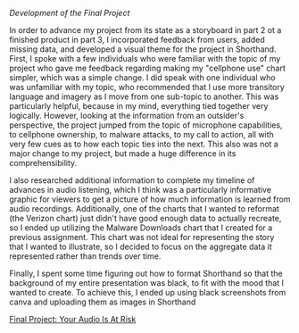 *Development of the Final Project*


In order to advance my project from its state as a storyboard in part 2 ot a finished product in part 3, I incorporated feedback from users, added missing data, and developed a visual theme for the project in Shorthand. First, I spoke with a few individuals who were familiar with the topic of my project who gave me feedback regarding making my "cellphone use" chart simpler, which was a simple change. I did speak with one individual who was unfamiliar with my topic, who recommended that I use more transitory language and imagery as I move from one sub-topic to another. This was particularly helpful, because in my mind, everything tied together very logically. However, looking at the information from an outsider's perspective, the project jumped from the topic of microphone capabilities, to cellphone ownership, to malware attacks, to my call to action, all with very few cues as to how each topic ties into the next. This also was not a major change to my project, but made a huge difference in its comprehensibility.

I also researched additional information to complete my timeline of advances in audio listening, which I think was a particularly informative graphic for viewers to get a picture of how much information is learned from audio recordings. Additionally, one of the charts that I wanted to reformat (the Verizon chart) just didn't have good enough data to actually recreate, so I ended up utilizing the Malware Downloads chart that I created for a previous assignment. This chart was not ideal for representing the story that I wanted to illustrate, so I decided to focus on the aggregate data it represented rather than trends over time. 

Finally, I spent some time figuring out how to format Shorthand so that the background of my entire presentation was black, to fit with the mood that I wanted to create. To achieve this, I ended up using black screenshots from canva and uploading them as images in Shorthand

[Final Project: Your Audio Is At Risk](https://carnegiemellon.shorthandstories.com/your-audio-is-at-risk/index.html)

